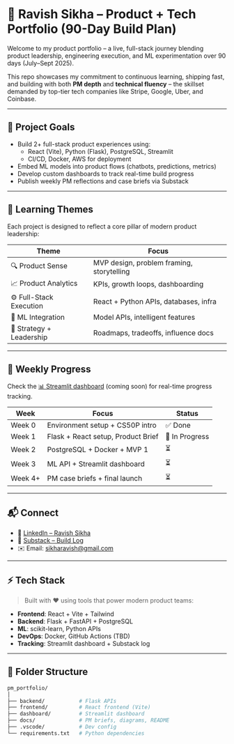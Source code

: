 # 🚀 Ravish Sikha – Product + Tech Portfolio (90-Day Build Plan)

Welcome to my product portfolio – a live, full-stack journey blending product leadership, engineering execution, and ML experimentation over 90 days (July–Sept 2025).

This repo showcases my commitment to continuous learning, shipping fast, and building with both **PM depth** and **technical fluency** – the skillset demanded by top-tier tech companies like Stripe, Google, Uber, and Coinbase.

---

## 📌 Project Goals

- Build 2+ full-stack product experiences using:
  - React (Vite), Python (Flask), PostgreSQL, Streamlit
  - CI/CD, Docker, AWS for deployment
- Embed ML models into product flows (chatbots, predictions, metrics)
- Develop custom dashboards to track real-time build progress
- Publish weekly PM reflections and case briefs via Substack

---

## 🧠 Learning Themes

Each project is designed to reflect a core pillar of modern product leadership:

| Theme | Focus |
|-------|-------|
| 🔍 Product Sense | MVP design, problem framing, storytelling |
| 📈 Product Analytics | KPIs, growth loops, dashboarding |
| ⚙️ Full-Stack Execution | React + Python APIs, databases, infra |
| 🧪 ML Integration | Model APIs, intelligent features |
| 🧭 Strategy + Leadership | Roadmaps, tradeoffs, influence docs |

---

## 📆 Weekly Progress

Check the [📊 Streamlit dashboard](#) (coming soon) for real-time progress tracking.

| Week | Focus | Status |
|------|-------|--------|
| Week 0 | Environment setup + CS50P intro | ✅ Done |
| Week 1 | Flask + React setup, Product Brief | 🔄 In Progress |
| Week 2 | PostgreSQL + Docker + MVP 1 | ⏳ |
| Week 3 | ML API + Streamlit dashboard | ⏳ |
| Week 4+ | PM case briefs + final launch | ⏳ |

---

## 📬 Connect

- 🔗 [LinkedIn – Ravish Sikha](https://linkedin.com/in/sikharavish)
- 📝 [Substack – Build Log](https://ravishsikha.substack.com)
- ✉️ Email: sikharavish@gmail.com

---

## ⚡ Tech Stack

> Built with ❤️ using tools that power modern product teams:

- **Frontend**: React + Vite + Tailwind
- **Backend**: Flask + FastAPI + PostgreSQL
- **ML**: scikit-learn, Python APIs
- **DevOps**: Docker, GitHub Actions (TBD)
- **Tracking**: Streamlit dashboard + Substack log

---

## 📁 Folder Structure

```bash
pm_portfolio/
│
├── backend/           # Flask APIs
├── frontend/          # React frontend (Vite)
├── dashboard/         # Streamlit dashboard
├── docs/              # PM briefs, diagrams, README
├── .vscode/           # Dev config
└── requirements.txt   # Python dependencies
